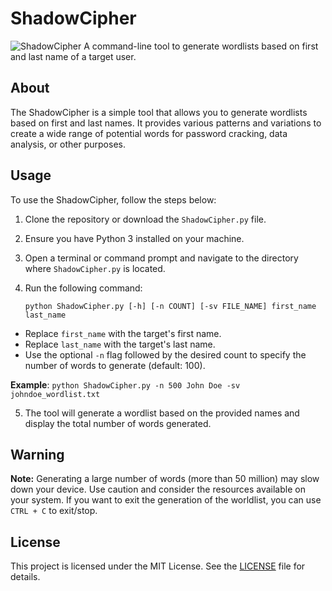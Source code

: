 # ShadowCipher
![ShadowCipher](https://lh3.googleusercontent.com/pw/AJFCJaVlnnYP7ESIrEHpd_mL4ELdYq5Jw5YH_455y8Xa2zVItjcruZv1524toyAY4vh71NK8UutMpKhnr4__RL65cV7Ft9R6-e2fFEQAV6bUViE7v3VonfhwwWfsVpEsJqywVUnE_BDvipPPWFNHxEeaws02ifgQWhZuKvAJzdM-5e9hrwh1Vb4ZiSA0PDLVRA040dZzuu8XMoNkHlYqZPGNbX7gux3cZNmF7EpM3mtHw7p22Mg9GIhL7qtoyib8ETIheUuoYryF6O8mqi82axtgFwPIAD6oAIVr5h09Hmed8zGDdb8zh5Xp7EFwNFmAaeQCUMQdbp5FLxX4FLi3QEVX6KkWoWr3a1dqv5P0pHHFAg83CERdMlOXFk2Oj8NXZfPU-SLCTkkZgWTuPkzrY3NhwzHurDTzOvENIyfBmuTKPdpYD6yVNnnPQ8QQ0AL2zSKRJAK6UsZExfDfQlltO9V87cHFngnNnDm9HoDtbOw6ykwOih5n4SxY_GsJPfJW2FPtMJ-_daRp4ccamniLPP1VNEeybUtBxfPDkA9sXvitnUGKpujUXNYHL0UbbJ1-ExlbSxakJjCxg9VVlCcarXIhYX5Rvj1dzS--1irF_nMAwkHBC0XNJKJq4a85JUvSUD-bT2Z9r1kSKfsOkwgoO0a9ssR0sISe9h1cKVdTC9rRzI6sAwQq7dSUwl2HJdOIvS968tSgjMN1UgEIcVoELW-JAlR5_tnmwbYNtJxzOJQHxY6Y4GBMoVqoOe-DKCpvYGkmI4heh0ILW-8SLjZ6z192eLLqiAUlPxjKZgy3QWjGoGZeS3_IEesHq7dVDgltZ7vVZcNpE0e5scpuBrSCQ5aWNO01Er-HkWZGkjUjZtuLqrmJL_beWKrmebb9QgRSCTw6HcgwrUrhRtFVl7GmUCmEdK5QGHGahpPJUdVp9AS8i0gNCiWErlo3VVFQldBkx2PDXf1IjbjO8VaL-visLYH9sjAhGu-ZyQ2lM053z5x9JHU6B-HPxvyS7geKNktC32NT_Q=w810-h229-s-no?authuser=3)
A command-line tool to generate wordlists based on first and last name of a target user.

## About

The ShadowCipher is a simple tool that allows you to generate wordlists based on first and last names. It provides various patterns and variations to create a wide range of potential words for password cracking, data analysis, or other purposes.

## Usage

To use the ShadowCipher, follow the steps below:

1. Clone the repository or download the `ShadowCipher.py` file.
2. Ensure you have Python 3 installed on your machine.
3. Open a terminal or command prompt and navigate to the directory where `ShadowCipher.py` is located.
4. Run the following command:

   ``
   python ShadowCipher.py [-h] [-n COUNT] [-sv FILE_NAME] first_name last_name
``
-   Replace `first_name` with the target's first name.
-   Replace `last_name` with the target's last name.
-   Use the optional `-n` flag followed by the desired count to specify the number of words to generate (default: 100).

**Example**:
`python ShadowCipher.py -n 500 John Doe -sv johndoe_wordlist.txt` 

5.  The tool will generate a wordlist based on the provided names and display the total number of words generated.

## Warning

**Note:** Generating a large number of words (more than 50 million) may slow down your device. Use caution and consider the resources available on your system. If you want to exit the generation of the worldlist, you can use `CTRL + C` to exit/stop.

## License

This project is licensed under the MIT License. See the [LICENSE](https://github.com/Krimson-Squad/ShadowCipher/blob/main/LICENSE) file for details.
